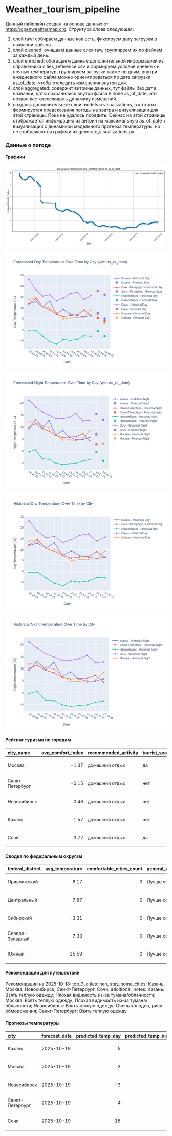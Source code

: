 # Weather_tourism_pipeline
Данный пайплайн создан на основе данных от https://openweathermap.org.
Структура слоев следующая:
  1) слой raw: 
  собираем данные как есть, фиксируем дату загрузки в названии файлов.
  2) слой cleaned:
  очищаем данные слоя raw, группируем их по файлам за каждый день.
  3) слой enriched:
  обогащаем данные дополнительной информацией из справочника cities_reference.csv и формируем условие дневных и ночных температур,
  группируем загрузки также по дням, внутри ежедневного файла можно ориентироваться по дате загрузки as_of_date, чтобы отследить изменения внутри дня.
  4) слой aggregated:
   содержит витрины данных, тут файлы без дат в названии, даты сохранились внутри файла в поле as_of_date, это позволняет отслеживать динамику изменений.
  6) созданы дополнительные слои models и visualizations, в которых формируется предсказания погоды на завтра и визуализации для этой страницы.
  Пока не удалось победить: Сейчас на этой страницы отображается инфомрацию из витрин на максимальную as_of_date + визуализации с динамикой модельного прогноза температуры, 
  но не отображаются графики из generate_visualizations.py.
<!-- WEATHER DATA START -->
### Данные о погоде

#### Графики
![Comfort Index Trend](data/visualizations/comfort_index_trend.png)

![Forecasted Day Temperature](data/visualizations/forecasted_day_temperature.png)

![Forecasted Night Temperature](data/visualizations/forecasted_night_temperature.png)

![Historical Day Temperature](data/visualizations/historical_day_temperature.png)

![Historical Night Temperature](data/visualizations/historical_night_temperature.png)

#### Рейтинг туризма по городам
| city_name       |   avg_comfort_index | recommended_activity   | tourist_season_match   | tourism_season   | tour_recommendation       | as_of_date          |
|:----------------|--------------------:|:-----------------------|:-----------------------|:-----------------|:--------------------------|:--------------------|
| Москва          |               -1.37 | домашний отдых         | да                     | Круглогодично    | домашний отдых в сезон    | 2025-10-18 23:29:00 |
| Санкт-Петербург |               -0.15 | домашний отдых         | нет                    | Май-Сентябрь     | домашний отдых вне сезона | 2025-10-18 23:29:00 |
| Новосибирск     |                0.48 | домашний отдых         | нет                    | Июнь-Август      | домашний отдых вне сезона | 2025-10-18 23:29:00 |
| Казань          |                1.57 | домашний отдых         | нет                    | Май-Сентябрь     | домашний отдых вне сезона | 2025-10-18 23:29:00 |
| Сочи            |                3.72 | домашний отдых         | да                     | Май-Октябрь      | домашний отдых в сезон    | 2025-10-18 23:29:00 |

#### Сводка по федеральным округам
| federal_district   |   avg_temperature |   comfortable_cities_count | general_recommendation   | as_of_date          |
|:-------------------|------------------:|---------------------------:|:-------------------------|:--------------------|
| Приволжский        |              8.17 |                          0 | Лучше остаться дома      | 2025-10-18 23:29:00 |
| Центральный        |              7.87 |                          0 | Лучше остаться дома      | 2025-10-18 23:29:00 |
| Сибирский          |             -3.31 |                          0 | Лучше остаться дома      | 2025-10-18 23:29:00 |
| Северо-Западный    |              7.33 |                          0 | Лучше остаться дома      | 2025-10-18 23:29:00 |
| Южный              |             15.59 |                          0 | Лучше остаться дома      | 2025-10-18 23:29:00 |

#### Рекомендации для путешествий
Рекомендации на 2025-10-18: top_3_cities: nan, stay_home_cities: Казань, Москва, Новосибирск, Санкт-Петербург, Сочи, additional_notes: Казань: Взять теплую одежду; Плохая видимость из-за тумана/облачности; Москва: Взять теплую одежду; Плохая видимость из-за тумана/облачности; Новосибирск: Взять теплую одежду; Очень холодно, риск обморожения; Санкт-Петербург: Взять теплую одежду

#### Прогнозы температуры
| city            | forecast_date   |   predicted_temp_day |   predicted_temp_night | model_type       | as_of_date          |
|:----------------|:----------------|---------------------:|-----------------------:|:-----------------|:--------------------|
| Казань          | 2025-10-19      |                    5 |                      3 | LinearRegression | 2025-10-18 23:29:36 |
| Москва          | 2025-10-19      |                    3 |                      3 | LinearRegression | 2025-10-18 23:29:36 |
| Новосибирск     | 2025-10-19      |                   -3 |                     -4 | LinearRegression | 2025-10-18 23:29:36 |
| Санкт-Петербург | 2025-10-19      |                    4 |                      3 | LinearRegression | 2025-10-18 23:29:36 |
| Сочи            | 2025-10-19      |                   16 |                     13 | LinearRegression | 2025-10-18 23:29:36 |


<!-- WEATHER DATA END -->

